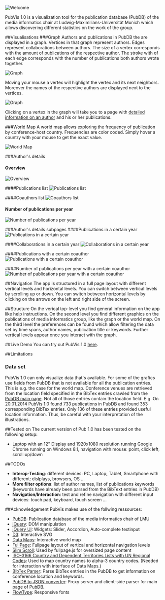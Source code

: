 
![Welcome](https://raw.github.com/katzenfriseur/PubGraph/master/WebContent/img/readme/welcome.PNG)

PubVis 1.0 is a visualization tool for the publication database (PubDB) of the media informatics chair at Ludwig-Maximilians-Universität Munich which allows discovering different statistics on the work of the group.

##Visualisations
###Graph
Authors and publications in PubDB the are displayed in a graph. Vertices in that graph represent authors. Edges represent collaborations between authors. The size of a vertex corresponds with the amount of publications of the respective author. The stroke with of each edge corresponds with the number of publications both authors wrote together.

![Graph](https://raw.github.com/katzenfriseur/PubGraph/master/WebContent/img/readme/graph-standard.PNG)

Moving your mouse a vertex will highlight the vertex and its next neighbors. Moreover the names of the respective authors are displayed next to the vertices.   

![Graph](https://raw.github.com/katzenfriseur/PubGraph/master/WebContent/img/readme/graph-standard-highlighting.PNG)

Clicking on a vertex in the graph will take you to a page with [detailed information on an author](#authors-details) and his or her publications.


###World Map
A world map allows exploring the frequency of publication by conference-host country. Frequencies are color coded. Simply hover a country with your mouse to get the exact value.

![World Map](https://raw.github.com/katzenfriseur/PubGraph/master/WebContent/img/readme/worldmap-highlighting.PNG)

###Author's details
#### Overview
![Overview](https://raw.github.com/katzenfriseur/PubGraph/master/WebContent/img/readme/author-general.PNG)

####Publications list
![Publications list](https://raw.github.com/katzenfriseur/PubGraph/master/WebContent/img/readme/author-publications.PNG)

####Coauthors list
![Coauthors list](https://raw.github.com/katzenfriseur/PubGraph/master/WebContent/img/readme/author-coauthors.PNG)

#### Number of publications per year
![Number of publications per year](https://raw.github.com/katzenfriseur/PubGraph/master/WebContent/img/readme/author-annual.PNG)


###Author's details subpages
####Publications in a certain year
![Publications in a certain year](https://raw.github.com/katzenfriseur/PubGraph/master/WebContent/img/readme/author-pubs-year.PNG)

####Collaborations in a certain year
![Collaborations in a certain year](https://raw.github.com/katzenfriseur/PubGraph/master/WebContent/img/readme/author-coauthor-year.PNG)

####Publications with a certain coauthor
![Publications with a certain coauthor](https://raw.github.com/katzenfriseur/PubGraph/master/WebContent/img/readme/author-pubs-collab.PNG)

####Number of publications per year with a certain coauthor
![Number of publications per year with a certain coauthor](https://raw.github.com/katzenfriseur/PubGraph/master/WebContent/img/readme/author-annual-collab.PNG)

##Navigation
The app is structured in a full page layout with different vertical levels and horizontal levels. You can switch between vertical levels by scrolling up or down. You can switch between horizontal levels by clicking on the arrows on the left and right side of the screen.

##Structure
On the verical top-level you find general information on the app like help instructions. On the second level you find different graphics on the publications of media informatics group, like the graph or the world map. On the third level the preferences can be found which allow filtering the data set by time spans, author names, publication title or keywords. Further vertical levels appear once you interact with the graph.



##Live Demo
You can try out PubVis 1.0 [here](http://botterblaumenstengel.de/pubvis/).


##Limitations
### Data set
PubVis 1.0 can only visualize data that's available. For some of the grafics use fields from PubDB that is not available for all the publication entries. This is e.g. the case for the world map. Conference venues are retrieved from the location field specified in the BibTex entries crawled from the [PubDB main page](www.medien.ifi.lmu.de/cgi-bin/search.pl?all:all:all:all:all). Not all of those entries contain the location field. E.g. On 20.01.2014 PubVis 1.0 found 733 publications in PubDB and found 353 corresponding BibTex entries. Only 136 of these entries provided useful location information. Thus, be careful with your interpretation of the illustrations.


##Tested on
The current version of Pub 1.0 has been tested on the following setup:
- Laptop with an 12" Display and 1920x1080 resolution running Google Chrome running on Windows 8.1, navigation with mouse: point, click left, scroll up/down 


##TODOs
- **Interop-Testing**: different devices: PC, Laptop, Tablet, Smartphone with different: dislplays, browsers, OS ...
- **More filter options**: list of author names, list of publications keywords (keywords have already been parsed from the BibText entries in PubDB)
- **Navigation/Interaction**: test and refine navigation with different input devices: touch pad, keyboard, touch screen ...


##Acknowledgement
PubVis makes use of the follwing ressources:
- [PubDB](http://www.medien.ifi.lmu.de/cgi-bin/search.pl?all:all:all:all:all): Publication database of the media informatics chair of LMU 
- [jQuery](http://jquery.com/): DOM manipulation
- [jQuery UI](http://jqueryui.com/): Widgets: Slider, Accordion, Auto-complete textinput
- [D3](http://d3js.org/): Interactive SVG
- [Data Maps](http://datamaps.github.io/): Interactive world map
- [FullPage](https://github.com/alvarotrigo/fullPage.js): Fullpage layout of vertical and horizontal navigation levels
- [Slim Scroll](http://rocha.la/jQuery-slimScroll): Used by fullpage.js for oversized page content
- [ISO-3166 Country and Dependent Territories Lists with UN Regional Codes](https://github.com/lukes/ISO-3166-Countries-with-Regional-Codes): Used to map country names to alpha-3 country codes. (Needed for interaction with interface of Data Maps.)
- [BibTex Parser](https://github.com/mikolalysenko/bibtex-parser): Parse BibTex entries in the PubDB to get information on conference location and keywords.
- [PubDB to JSON converter](https://github.com/wilkoer/pubdb_to_json_converter/): Proxy server and client-side parser for main page of PubDB.
- [FlowType](https://github.com/simplefocus/FlowType.JS/): Responsive fonts 
